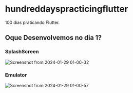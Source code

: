 # hundreddayspracticingflutter
100 dias praticando Flutter.

## Oque Desenvolvemos no dia 1?
### SplashScreen
![Screenshot from 2024-01-29 01-00-32](https://github.com/devreiis/100DaysPracticingFlutter/assets/113706844/ac430a20-e090-4633-96b8-99e2fb55e99d)

### Emulator
![Screenshot from 2024-01-29 01-00-57](https://github.com/devreiis/100DaysPracticingFlutter/assets/113706844/5ce638c8-167e-42a5-a85c-78b444cf3362)


